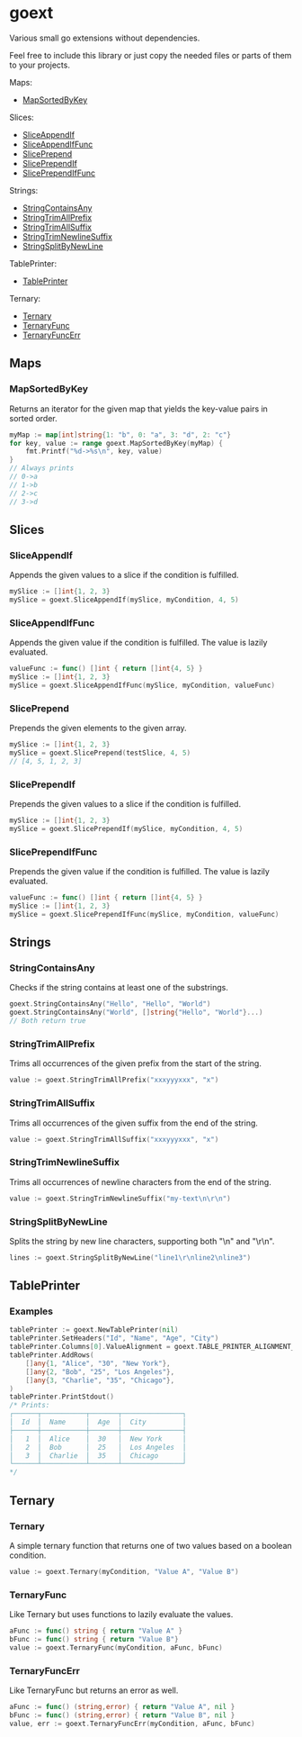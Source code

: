 # goext

Various small go extensions without dependencies.

Feel free to include this library or just copy the needed files or parts of them to your projects.

Maps:
- [MapSortedByKey](#mapsortedbykey)

Slices:
- [SliceAppendIf](#sliceappendif)
- [SliceAppendIfFunc](#sliceappendiffunc)
- [SlicePrepend](#sliceprepend)
- [SlicePrependIf](#sliceprependif)
- [SlicePrependIfFunc](#sliceprependiffunc)

Strings:
- [StringContainsAny](#stringcontainsany)
- [StringTrimAllPrefix](#stringtrimallprefix)
- [StringTrimAllSuffix](#stringtrimallsuffix)
- [StringTrimNewlineSuffix](#stringtrimnewlinesuffix)
- [StringSplitByNewLine](#stringsplitbynewline)

TablePrinter:
- [TablePrinter](#tableprinter)

Ternary:
- [Ternary](#ternary)
- [TernaryFunc](#ternaryfunc)
- [TernaryFuncErr](#ternaryfuncerr)

## Maps

### MapSortedByKey
Returns an iterator for the given map that yields the key-value pairs in sorted order.
```go
myMap := map[int]string{1: "b", 0: "a", 3: "d", 2: "c"}
for key, value := range goext.MapSortedByKey(myMap) {
    fmt.Printf("%d->%s\n", key, value)
}
// Always prints
// 0->a
// 1->b
// 2->c
// 3->d
```

## Slices

### SliceAppendIf
Appends the given values to a slice if the condition is fulfilled.
```go
mySlice := []int{1, 2, 3}
mySlice = goext.SliceAppendIf(mySlice, myCondition, 4, 5)
```

### SliceAppendIfFunc
Appends the given value if the condition is fulfilled. The value is lazily evaluated.
```go
valueFunc := func() []int { return []int{4, 5} }
mySlice := []int{1, 2, 3}
mySlice = goext.SliceAppendIfFunc(mySlice, myCondition, valueFunc)
```

### SlicePrepend
Prepends the given elements to the given array.
```go
mySlice := []int{1, 2, 3}
mySlice = goext.SlicePrepend(testSlice, 4, 5)
// [4, 5, 1, 2, 3]
```

### SlicePrependIf
Prepends the given values to a slice if the condition is fulfilled.
```go
mySlice := []int{1, 2, 3}
mySlice = goext.SlicePrependIf(mySlice, myCondition, 4, 5)
```

### SlicePrependIfFunc
Prepends the given value if the condition is fulfilled. The value is lazily evaluated.
```go
valueFunc := func() []int { return []int{4, 5} }
mySlice := []int{1, 2, 3}
mySlice = goext.SlicePrependIfFunc(mySlice, myCondition, valueFunc)
```

## Strings

### StringContainsAny
Checks if the string contains at least one of the substrings.
```go
goext.StringContainsAny("Hello", "Hello", "World")
goext.StringContainsAny("World", []string{"Hello", "World"}...)
// Both return true
```

### StringTrimAllPrefix
Trims all occurrences of the given prefix from the start of the string.
```go
value := goext.StringTrimAllPrefix("xxxyyyxxx", "x")
```

### StringTrimAllSuffix
Trims all occurrences of the given suffix from the end of the string.
```go
value := goext.StringTrimAllSuffix("xxxyyyxxx", "x")
```

### StringTrimNewlineSuffix
Trims all occurrences of newline characters from the end of the string.
```go
value := goext.StringTrimNewlineSuffix("my-text\n\r\n")
```

### StringSplitByNewLine
Splits the string by new line characters, supporting both "\n" and "\r\n".
```go
lines := goext.StringSplitByNewLine("line1\r\nline2\nline3")
```

## TablePrinter

### Examples
```go
tablePrinter := goext.NewTablePrinter(nil)
tablePrinter.SetHeaders("Id", "Name", "Age", "City")
tablePrinter.Columns[0].ValueAlignment = goext.TABLE_PRINTER_ALIGNMENT_RIGHT
tablePrinter.AddRows(
    []any{1, "Alice", "30", "New York"},
    []any{2, "Bob", "25", "Los Angeles"},
    []any{3, "Charlie", "35", "Chicago"},
)
tablePrinter.PrintStdout()
/* Prints:
┌──────┬───────────┬───────┬───────────────┐
│  Id  │  Name     │  Age  │  City         │
├──────┼───────────┼───────┼───────────────┤
│   1  │  Alice    │  30   │  New York     │
│   2  │  Bob      │  25   │  Los Angeles  │
│   3  │  Charlie  │  35   │  Chicago      │
└──────┴───────────┴───────┴───────────────┘
*/
```

## Ternary

### Ternary
A simple ternary function that returns one of two values based on a boolean condition.
```go
value := goext.Ternary(myCondition, "Value A", "Value B")
```

### TernaryFunc
Like Ternary but uses functions to lazily evaluate the values.
```go
aFunc := func() string { return "Value A" }
bFunc := func() string { return "Value B"}
value := goext.TernaryFunc(myCondition, aFunc, bFunc)
```

### TernaryFuncErr
Like TernaryFunc but returns an error as well.
```go
aFunc := func() (string,error) { return "Value A", nil }
bFunc := func() (string,error) { return "Value B", nil }
value, err := goext.TernaryFuncErr(myCondition, aFunc, bFunc)
```
